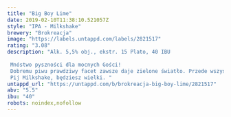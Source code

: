 ```yaml
---
title: "Big Boy Lime"
date: 2019-02-10T11:38:10.521057Z
style: "IPA - Milkshake"
brewery: "Brokreacja"
image: "https://labels.untappd.com/labels/2821517"
rating: "3.08"
description: "Alk. 5,5% obj., ekstr. 15 Plato, 40 IBU  Mnóstwo pyszności dla mocnych Gości! Dobremu piwu prawdziwy facet zawsze daje zielone światło. Przede wszystkim wtedy, gdy w jego ulubionym napoju ląduje owoc w tym kolorze. Aromatyczna limonka przeszywa nozdrza twardziela i dodaje mu wigoru, który wzmacniany jest przez konkretną podbudowę słodową i laktozę. To dla niego idealne orzeźwienie na koniec wakacji. Pij Milkshake, będziesz wielki. "
untappd_url: "https://untappd.com/b/brokreacja-big-boy-lime/2821517"
abv: "5.5"
ibu: "40"
robots: noindex,nofollow
---
```

